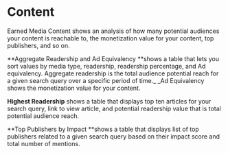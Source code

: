 # Content

Earned Media Content shows an analysis of how many potential audiences your content is reachable to, the monetization value for your content, top publishers, and so on.

**Aggregate Readership and Ad Equivalency **shows a table that lets you sort values by media type, readership, readership percentage, and Ad equivalency. Aggregate readership is the total audience potential reach for a given search query over a specific period of time._ _Ad Equivalency shows the monetization value for your content.

**Highest Readership** shows a table that displays top ten articles for your search query, link to view article, and potential readership value that is total potential audience reach.

**Top Publishers by Impact **shows a table that displays list of top publishers related to a given search query based on their impact score and total number of mentions.

